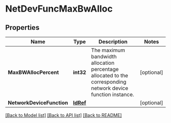 # NetDevFuncMaxBwAlloc

## Properties
Name | Type | Description | Notes
------------ | ------------- | ------------- | -------------
**MaxBWAllocPercent** | **int32** | The maximum bandwidth allocation percentage allocated to the corresponding network device function instance. | [optional] 
**NetworkDeviceFunction** | [**IdRef**](idRef.md) |  | [optional] 

[[Back to Model list]](../README.md#documentation-for-models) [[Back to API list]](../README.md#documentation-for-api-endpoints) [[Back to README]](../README.md)


